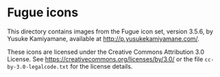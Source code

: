 # Fugue icons

This directory contains images from the Fugue icon set, version 3.5.6, by
Yusuke Kamiyamane, available at <http://p.yusukekamiyamane.com/>.

These icons are licensed under the Creative Commons Attribution 3.0 License.
See <https://creativecommons.org/licenses/by/3.0/> or the file
`cc-by-3.0-legalcode.txt` for the license details.
